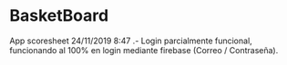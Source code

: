 # BasketBoard
App scoresheet
24/11/2019
8:47 .- Login parcialmente funcional, funcionando al 100% en login mediante firebase (Correo / Contraseña).

